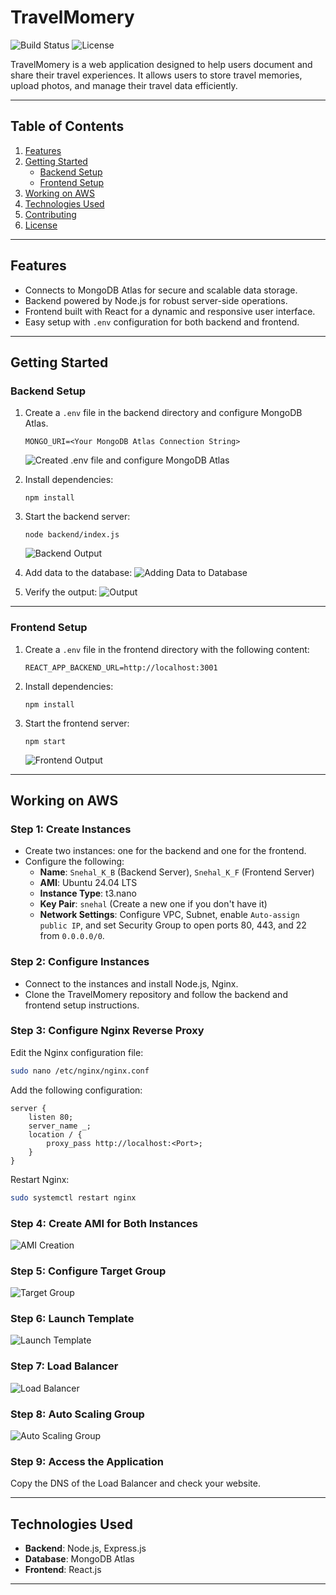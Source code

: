 # TravelMomery

![Build Status](https://img.shields.io/badge/build-passing-brightgreen) ![License](https://img.shields.io/badge/license-MIT-blue)

TravelMomery is a web application designed to help users document and share their travel experiences. It allows users to store travel memories, upload photos, and manage their travel data efficiently.

---

## Table of Contents
1. [Features](#features)
2. [Getting Started](#getting-started)
   - [Backend Setup](#backend-setup)
   - [Frontend Setup](#frontend-setup)
3. [Working on AWS](#working-on-aws)
4. [Technologies Used](#technologies-used)
5. [Contributing](#contributing)
6. [License](#license)

---

## Features
- Connects to MongoDB Atlas for secure and scalable data storage.
- Backend powered by Node.js for robust server-side operations.
- Frontend built with React for a dynamic and responsive user interface.
- Easy setup with `.env` configuration for both backend and frontend.

---

## Getting Started

### Backend Setup
1. Create a `.env` file in the backend directory and configure MongoDB Atlas.
   ```
   MONGO_URI=<Your MongoDB Atlas Connection String>
   ```
   ![Created .env file and configure MongoDB Atlas](image-01-Connecting-Database.png)

2. Install dependencies:
   ```
   npm install
   ```

3. Start the backend server:
   ```
   node backend/index.js
   ```
   ![Backend Output](image-02-Output-node-index.js.png)

4. Add data to the database:
   ![Adding Data to Database](image-03-AddingData.png)

5. Verify the output:
   ![Output](image-04.png)

---

### Frontend Setup
1. Create a `.env` file in the frontend directory with the following content:
   ```
   REACT_APP_BACKEND_URL=http://localhost:3001
   ```

2. Install dependencies:
   ```
   npm install
   ```

3. Start the frontend server:
   ```
   npm start
   ```
   ![Frontend Output](image-05-frontend.png)

---

## Working on AWS

### Step 1: Create Instances
- Create two instances: one for the backend and one for the frontend.
- Configure the following:
  - **Name**: `Snehal_K_B` (Backend Server), `Snehal_K_F` (Frontend Server)
  - **AMI**: Ubuntu 24.04 LTS
  - **Instance Type**: t3.nano
  - **Key Pair**: `snehal` (Create a new one if you don't have it)
  - **Network Settings**: Configure VPC, Subnet, enable `Auto-assign public IP`, and set Security Group to open ports 80, 443, and 22 from `0.0.0.0/0`.

### Step 2: Configure Instances
- Connect to the instances and install Node.js, Nginx.
- Clone the TravelMomery repository and follow the backend and frontend setup instructions.

### Step 3: Configure Nginx Reverse Proxy
Edit the Nginx configuration file:
```bash
sudo nano /etc/nginx/nginx.conf
```
Add the following configuration:
```nginx
server {
    listen 80;
    server_name _;
    location / {
        proxy_pass http://localhost:<Port>;
    }
}
```
Restart Nginx:
```bash
sudo systemctl restart nginx
```

### Step 4: Create AMI for Both Instances
![AMI Creation](image-06-AMI.png)

### Step 5: Configure Target Group
![Target Group](image-07-targetGroup.png)

### Step 6: Launch Template
![Launch Template](image-08-launchTemplate.png)

### Step 7: Load Balancer
![Load Balancer](image-09-elb.png)

### Step 8: Auto Scaling Group
![Auto Scaling Group](image-10-asg.png)

### Step 9: Access the Application
Copy the DNS of the Load Balancer and check your website.

---

## Technologies Used
- **Backend**: Node.js, Express.js
- **Database**: MongoDB Atlas
- **Frontend**: React.js

---

